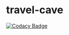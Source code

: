 # travel-cave

[![Codacy Badge](https://api.codacy.com/project/badge/Grade/c3e6876c586c4c79946f0369d72ebcd9)](https://app.codacy.com/elizabethadegbaju/travel-cave?utm_source=github.com&utm_medium=referral&utm_content=elizabethadegbaju/travel-cave&utm_campaign=Badge_Grade_Settings)
